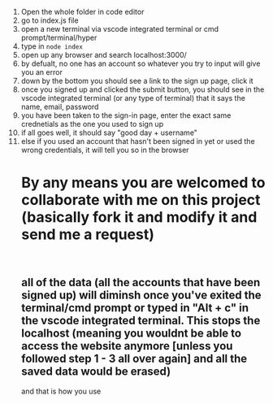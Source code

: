 <ol>
  <li>Open the whole folder in code editor</li>
  <li>go to index.js file</li>
  <li> open a new terminal via vscode integrated terminal or cmd prompt/terminal/hyper</li>
  <li>type in <code>node index</code></li>
  <li>open up any browser and search localhost:3000/</li>
  <li>by defualt, no one has an account so whatever you try to input will give you an error</li>
  <li>down by the bottom you should see a link to the sign up page, click it</li>
  <li>once you signed up and clicked the submit button, you should see in the vscode integrated terminal (or any type of terminal) that it says the name, email, password
  </li>
  <li>you have been taken to the sign-in page, enter the exact same crednetials as the one you used to sign up</li>
  <li>if all goes well, it should say "good day + username"</li>
  <li>else if you used an account that hasn't been signed in yet or used the wrong credentials, it will tell you so in the browser</li>
</lo>
<h1>By any means you are welcomed to collaborate with me on this project (basically fork it and modify it and send me a request)</h1>
<br>
<h2>all of the data (all the accounts that have been signed up) will diminsh once you've exited the terminal/cmd prompt or typed in "Alt + c" in the vscode integrated terminal.
 This stops the localhost (meaning you wouldnt be able to access the website anymore [unless you followed step 1 - 3 all over again] and all the saved data would be erased)</h2>

<p>and that is how you use</p>
